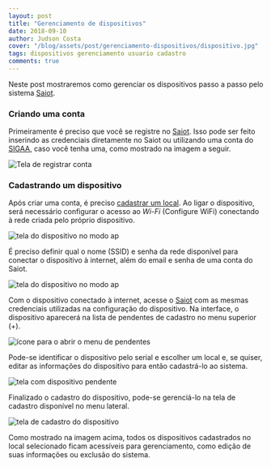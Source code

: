 ```yaml
---
layout: post
title: "Gerenciamento de dispositivos"
date: 2018-09-10
author: Judson Costa
cover: "/blog/assets/post/gerenciamento-dispositivos/dispositivo.jpg"
tags: dispositivos gerenciamento usuario cadastro
comments: true
---
```


Neste post mostraremos como gerenciar os dispositivos passo a passo pelo sistema [Saiot](https://saiot.ect.ufrn.br).

### Criando uma conta

Primeiramente é preciso que você se registre no [Saiot](https://saiot.ect.ufrn.br). Isso pode ser feito inserindo as credenciais diretamente no Saiot ou utilizando uma conta do [SIGAA](https://sigaa.ufrn.br), caso você tenha uma, como mostrado na imagem a seguir.

![Tela de registrar conta]({{site.baseurl}}/assets/post/gerenciamento-dispositivos/registro.png)

### Cadastrando um dispositivo

Após criar uma conta, é preciso [cadastrar um local]({{site.baseurl}}/2018/09/10/gerenciamento-locais.html). Ao ligar o dispositivo, será necessário configurar o acesso ao _Wi-Fi_ (Configure WiFi) conectando à rede criada pelo próprio dispositivo.

![tela do dispositivo no modo ap]({{site.baseurl}}/assets/post/gerenciamento-dispositivos/modoap.png)

É preciso definir qual o nome (SSID) e senha da rede disponível para conectar o dispositivo à internet, além do email e senha de uma conta do Saiot.

![tela do dispositivo no modo ap]({{site.baseurl}}/assets/post/gerenciamento-dispositivos/wifimanager.png)

Com o dispositivo conectado à internet, acesse o [Saiot](https://saiot.ect.ufrn.br) com as mesmas credenciais utilizadas na configuração do dispositivo. Na interface, o dispositivo aparecerá na lista de pendentes de cadastro no menu superior (+).

![ícone para o abrir o menu de pendentes]({{site.baseurl}}/assets/post/gerenciamento-dispositivos/pendente.png)

Pode-se identificar o dispositivo pelo serial e escolher um local e, se quiser, editar as informações do dispositivo para então cadastrá-lo ao sistema.

![tela com dispositivo pendente]({{site.baseurl}}/assets/post/gerenciamento-dispositivos/listapendente.png)

Finalizado o cadastro do dispositivo, pode-se gerenciá-lo na tela de cadastro disponível no menu lateral.

![tela de cadastro do dispositivo]({{site.baseurl}}/assets/post/gerenciamento-dispositivos/cadastro.png)

Como mostrado na imagem acima, todos os dispositivos cadastrados no local selecionado ficam acessíveis para gerenciamento, como edição de suas informações ou exclusão do sistema.
